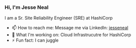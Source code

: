 ### Hi, I'm Jesse Neal

I am a Sr. Site Reliability Engineer (SRE) at HashiCorp

* 📫  How to reach me: Message me via LinkedIn: [jesseneal](https://www.linkedin.com/in/jesseneal/) 
* 🔨 What I'm working on: Cloud Infrastrucutre for HashiCorp
* ⚡ Fun fact: I can juggle
<!--
**jesseneal/jesseneal** is a ✨ _special_ ✨ repository because its `README.md` (this file) appears on your GitHub profile.

Here are some ideas to get you started:

- 🔭 I’m currently working on ...
- 🌱 I’m currently learning ...
- 👯 I’m looking to collaborate on ...
- 🤔 I’m looking for help with ...
- 💬 Ask me about ...
- 📫 How to reach me: ...
- 😄 Pronouns: ...
- ⚡ Fun fact: ...
-->
